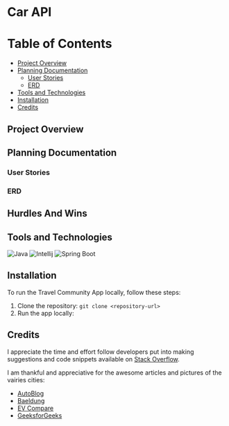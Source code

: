 # Car API



# Table of Contents


- [Project Overview](#project-overview)
- [Planning Documentation](#planning-documentation)
  - [User Stories](#user-stories)
  - [ERD](#erd)
- [Tools and Technologies](#tools-and-technologies)
- [Installation](#installation)
- [Credits](#credits)


## Project Overview


## Planning Documentation 

### User Stories


### ERD




##  Hurdles And Wins 



##  Tools and Technologies

  
  ![Java](https://img.shields.io/badge/java-%23ED8B00.svg?style=for-the-badge&logo=java&logoColor=white)
![Intellij](https://img.shields.io/badge/IntelliJ_IDEA-000000.svg?style=for-the-badge&logo=intellij-idea&logoColor=white)
![Spring Boot](https://img.shields.io/badge/Spring-6DB33F?style=for-the-badge&logo=spring&logoColor=white)




## Installation
To run the Travel Community App locally, follow these steps:

1. Clone the repository: `git clone <repository-url>`
5. Run the app locally: 


##  Credits 
I appreciate the time and effort follow developers put into making suggestions and code snippets available on [Stack Overflow](https://stackoverflow.com/).

I am thankful and appreciative for the awesome articles and pictures of the vairies cities:

- [AutoBlog](https://www.autoblog.com/)<br>
- [Baeldung](https://www.baeldung.com/)<br>
- [EV Compare](https://evcompare.io/)<br>
- [GeeksforGeeks](https://www.geeksforgeeks.org/)<br>